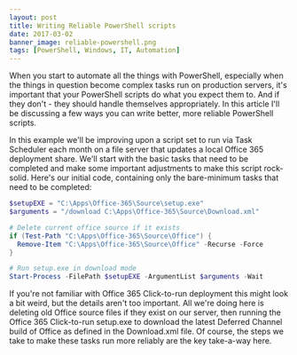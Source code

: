 ```yaml
---
layout: post
title: Writing Reliable PowerShell scripts
date: 2017-03-02
banner_image: reliable-powershell.png
tags: [PowerShell, Windows, IT, Automation]
---
```


When you start to automate all the things with PowerShell, especially when the things in question become complex tasks run on production servers, it's important that your PowerShell scripts do what you expect them to. And if they don't - they should handle themselves appropriately. In this article I'll be discussing a few ways you can write better, more reliable PowerShell scripts.

In this example we'll be improving upon a script set to run via Task Scheduler each month on a file server that updates a local Office 365 deployment share. We'll start with the basic tasks that need to be completed and make some important adjustments to make this script rock-solid. Here's our initial code, containing only the bare-minimum tasks that need to be completed:

```PowerShell
$setupEXE = "C:\Apps\Office-365\Source\setup.exe"
$arguments = "/download C:\Apps\Office-365\Source\Download.xml"

# Delete current office source if it exists
if (Test-Path "C:\Apps\Office-365\Source\Office") {
  Remove-Item "C:\Apps\Office-365\Source\Office" -Recurse -Force
}

# Run setup.exe in download mode
Start-Process -FilePath $setupEXE -ArgumentList $arguments -Wait
```

<script src="https://gist.github.com/jacobboykin/4c5a987d40a3a3d3b92050f3f62c4d9d.js"></script>

If you're not familiar with Office 365 Click-to-run deployment this might look a bit weird, but the details aren't too important. All we're doing here is deleting old Office source files if they exist on our server, then running the Office 365 Click-to-run setup.exe to download the latest Deferred Channel build of Office as defined in the Download.xml file. Of course, the steps we take to make these tasks run more reliably are the key take-a-way here.
